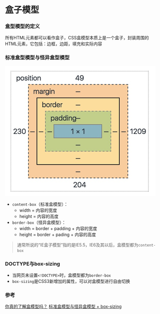 # 盒子模型

### 盒型模型的定义

所有HTML元素都可以看作盒子，CSS盒模型本质上是一个盒子，封装周围的HTML元素，它包括：边框，边距，填充和实际内容

### 标准盒型模型与怪异盒型模型

![box](/asset/C7C7F2CF-9F8F-46F2-BC66-11FED054A114.png)

* ``content-box``（标准盒模型）：
    * width = 内容的宽度
    * height = 内容的高度
* ``border-box``（怪异盒模型）：
    * width = border + padding + 内容的宽度
    * height = border + pading + 内容的高度

> 通常所说的“IE盒子模型”指的是IE5.5，IE6及其以后，盒模型都为``content-box``

### DOCTYPE与box-sizing

* 当网页未设置``<!DOCTYPE>``时，盒模型都为``border-box``
* ``box-sizing``是CSS3新增加的属性，可以对盒模型进行自由切换

### 参考

[你真的了解盒模型吗？](https://rainey.space/2016/07/02/Ni_Zhen_De_Liao_Jie_He_Mo_Xing_Ma/)
[标准盒模型与怪异盒模型 + box-sizing](https://segmentfault.com/a/1190000012929143)